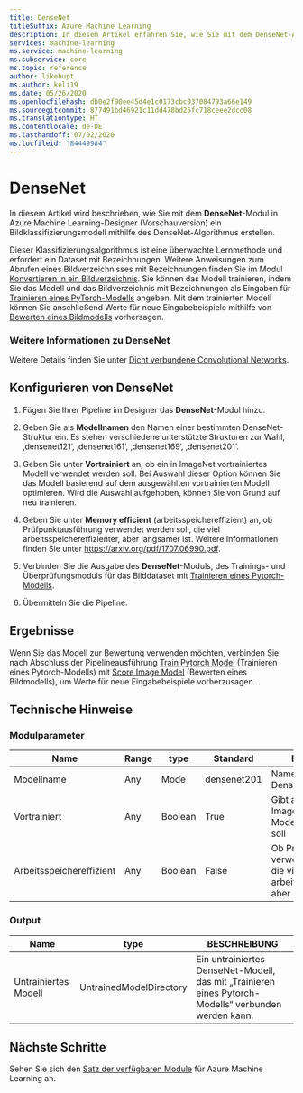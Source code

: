 ```yaml
---
title: DenseNet
titleSuffix: Azure Machine Learning
description: In diesem Artikel erfahren Sie, wie Sie mit dem DenseNet-Algorithmus ein Bildklassifizierungsmodell erstellen.
services: machine-learning
ms.service: machine-learning
ms.subservice: core
ms.topic: reference
author: likebupt
ms.author: keli19
ms.date: 05/26/2020
ms.openlocfilehash: db0e2f90ee45d4e1c0173cbc037084793a66e149
ms.sourcegitcommit: 877491bd46921c11dd478bd25fc718ceee2dcc08
ms.translationtype: HT
ms.contentlocale: de-DE
ms.lasthandoff: 07/02/2020
ms.locfileid: "84449984"
---
```

# <a name="densenet"></a>DenseNet

In diesem Artikel wird beschrieben, wie Sie mit dem **DenseNet**-Modul in Azure Machine Learning-Designer (Vorschauversion) ein Bildklassifizierungsmodell mithilfe des DenseNet-Algorithmus erstellen.  

Dieser Klassifizierungsalgorithmus ist eine überwachte Lernmethode und erfordert ein Dataset mit Bezeichnungen. Weitere Anweisungen zum Abrufen eines Bildverzeichnisses mit Bezeichnungen finden Sie im Modul [Konvertieren in ein Bildverzeichnis](convert-to-image-directory.md). Sie können das Modell trainieren, indem Sie das Modell und das Bildverzeichnis mit Bezeichnungen als Eingaben für [Trainieren eines PyTorch-Modells](train-pytorch-model.md) angeben. Mit dem trainierten Modell können Sie anschließend Werte für neue Eingabebeispiele mithilfe von [Bewerten eines Bildmodells](score-image-model.md) vorhersagen.

### <a name="more-about-densenet"></a>Weitere Informationen zu DenseNet

Weitere Details finden Sie unter [Dicht verbundene Convolutional Networks](https://arxiv.org/abs/1608.06993).

## <a name="how-to-configure-densenet"></a>Konfigurieren von DenseNet

1.  Fügen Sie Ihrer Pipeline im Designer das **DenseNet**-Modul hinzu.  

2.  Geben Sie als **Modellnamen** den Namen einer bestimmten DenseNet-Struktur ein. Es stehen verschiedene unterstützte Strukturen zur Wahl, ‚densenet121‘, ‚densenet161‘, ‚densenet169‘, ‚densenet201‘.

3.  Geben Sie unter **Vortrainiert** an, ob ein in ImageNet vortrainiertes Modell verwendet werden soll. Bei Auswahl dieser Option können Sie das Modell basierend auf dem ausgewählten vortrainierten Modell optimieren. Wird die Auswahl aufgehoben, können Sie von Grund auf neu trainieren.

4.  Geben Sie unter **Memory efficient** (arbeitsspeichereffizient) an, ob Prüfpunktausführung verwendet werden soll, die viel arbeitsspeichereffizienter, aber langsamer ist. Weitere Informationen finden Sie unter https://arxiv.org/pdf/1707.06990.pdf.

5.  Verbinden Sie die Ausgabe des **DenseNet**-Moduls, des Trainings- und Überprüfungsmoduls für das Bilddataset mit [Trainieren eines Pytorch-Modells](train-pytorch-model.md). 

6. Übermitteln Sie die Pipeline.


## <a name="results"></a>Ergebnisse

Wenn Sie das Modell zur Bewertung verwenden möchten, verbinden Sie nach Abschluss der Pipelineausführung [Train Pytorch Model](train-pytorch-model.md) (Trainieren eines Pytorch-Modells) mit [Score Image Model](score-image-model.md) (Bewerten eines Bildmodells), um Werte für neue Eingabebeispiele vorherzusagen.

## <a name="technical-notes"></a>Technische Hinweise  

###  <a name="module-parameters"></a>Modulparameter  

| Name             | Range | type    | Standard     | BESCHREIBUNG                              |
| ---------------- | ----- | ------- | ----------- | ---------------------------------------- |
| Modellname       | Any   | Mode    | densenet201 | Name einer bestimmten DenseNet-Struktur     |
| Vortrainiert       | Any   | Boolean | True        | Gibt an, ob ein in ImageNet vortrainiertes Modell verwendet werden soll |
| Arbeitsspeichereffizient | Any   | Boolean | False       | Ob Prüfpunktausführung verwendet werden soll, die viel arbeitsspeichereffizienter, aber langsamer ist |

###  <a name="output"></a>Output  

| Name            | type                    | BESCHREIBUNG                              |
| --------------- | ----------------------- | ---------------------------------------- |
| Untrainiertes Modell | UntrainedModelDirectory | Ein untrainiertes DenseNet-Modell, das mit „Trainieren eines Pytorch-Modells“ verbunden werden kann. |

## <a name="next-steps"></a>Nächste Schritte

Sehen Sie sich den [Satz der verfügbaren Module](module-reference.md) für Azure Machine Learning an. 
